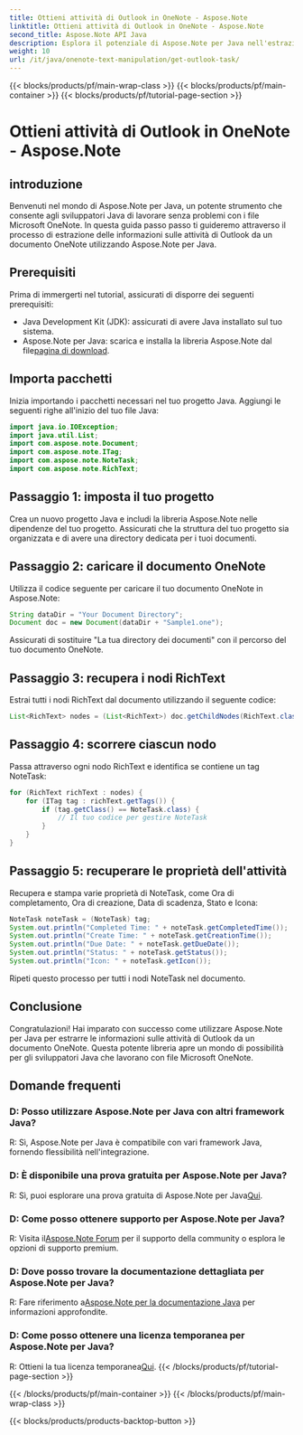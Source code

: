 ```yaml
---
title: Ottieni attività di Outlook in OneNote - Aspose.Note
linktitle: Ottieni attività di Outlook in OneNote - Aspose.Note
second_title: Aspose.Note API Java
description: Esplora il potenziale di Aspose.Note per Java nell'estrazione dei dettagli delle attività di Outlook dai documenti OneNote senza sforzo. Migliora il tuo sviluppo Java con questa solida libreria.
weight: 10
url: /it/java/onenote-text-manipulation/get-outlook-task/
---
```


{{< blocks/products/pf/main-wrap-class >}}
{{< blocks/products/pf/main-container >}}
{{< blocks/products/pf/tutorial-page-section >}}

# Ottieni attività di Outlook in OneNote - Aspose.Note

## introduzione
Benvenuti nel mondo di Aspose.Note per Java, un potente strumento che consente agli sviluppatori Java di lavorare senza problemi con i file Microsoft OneNote. In questa guida passo passo ti guideremo attraverso il processo di estrazione delle informazioni sulle attività di Outlook da un documento OneNote utilizzando Aspose.Note per Java.
## Prerequisiti
Prima di immergerti nel tutorial, assicurati di disporre dei seguenti prerequisiti:
- Java Development Kit (JDK): assicurati di avere Java installato sul tuo sistema.
-  Aspose.Note per Java: scarica e installa la libreria Aspose.Note dal file[pagina di download](https://releases.aspose.com/note/java/).
## Importa pacchetti
Inizia importando i pacchetti necessari nel tuo progetto Java. Aggiungi le seguenti righe all'inizio del tuo file Java:
```java
import java.io.IOException;
import java.util.List;
import com.aspose.note.Document;
import com.aspose.note.ITag;
import com.aspose.note.NoteTask;
import com.aspose.note.RichText;
```
## Passaggio 1: imposta il tuo progetto
Crea un nuovo progetto Java e includi la libreria Aspose.Note nelle dipendenze del tuo progetto. Assicurati che la struttura del tuo progetto sia organizzata e di avere una directory dedicata per i tuoi documenti.
## Passaggio 2: caricare il documento OneNote
Utilizza il codice seguente per caricare il tuo documento OneNote in Aspose.Note:
```java
String dataDir = "Your Document Directory";
Document doc = new Document(dataDir + "Sample1.one");
```
Assicurati di sostituire "La tua directory dei documenti" con il percorso del tuo documento OneNote.
## Passaggio 3: recupera i nodi RichText
Estrai tutti i nodi RichText dal documento utilizzando il seguente codice:
```java
List<RichText> nodes = (List<RichText>) doc.getChildNodes(RichText.class);
```
## Passaggio 4: scorrere ciascun nodo
Passa attraverso ogni nodo RichText e identifica se contiene un tag NoteTask:
```java
for (RichText richText : nodes) {
    for (ITag tag : richText.getTags()) {
        if (tag.getClass() == NoteTask.class) {
            // Il tuo codice per gestire NoteTask
        }
    }
}
```
## Passaggio 5: recuperare le proprietà dell'attività
Recupera e stampa varie proprietà di NoteTask, come Ora di completamento, Ora di creazione, Data di scadenza, Stato e Icona:
```java
NoteTask noteTask = (NoteTask) tag;
System.out.println("Completed Time: " + noteTask.getCompletedTime());
System.out.println("Create Time: " + noteTask.getCreationTime());
System.out.println("Due Date: " + noteTask.getDueDate());
System.out.println("Status: " + noteTask.getStatus());
System.out.println("Icon: " + noteTask.getIcon());
```
Ripeti questo processo per tutti i nodi NoteTask nel documento.
## Conclusione
Congratulazioni! Hai imparato con successo come utilizzare Aspose.Note per Java per estrarre le informazioni sulle attività di Outlook da un documento OneNote. Questa potente libreria apre un mondo di possibilità per gli sviluppatori Java che lavorano con file Microsoft OneNote.
## Domande frequenti
### D: Posso utilizzare Aspose.Note per Java con altri framework Java?
R: Sì, Aspose.Note per Java è compatibile con vari framework Java, fornendo flessibilità nell'integrazione.
### D: È disponibile una prova gratuita per Aspose.Note per Java?
 R: Sì, puoi esplorare una prova gratuita di Aspose.Note per Java[Qui](https://releases.aspose.com/).
### D: Come posso ottenere supporto per Aspose.Note per Java?
 R: Visita il[Aspose.Note Forum](https://forum.aspose.com/c/note/28) per il supporto della community o esplora le opzioni di supporto premium.
### D: Dove posso trovare la documentazione dettagliata per Aspose.Note per Java?
 R: Fare riferimento a[Aspose.Note per la documentazione Java](https://reference.aspose.com/note/java/) per informazioni approfondite.
### D: Come posso ottenere una licenza temporanea per Aspose.Note per Java?
 R: Ottieni la tua licenza temporanea[Qui](https://purchase.aspose.com/temporary-license/).
{{< /blocks/products/pf/tutorial-page-section >}}

{{< /blocks/products/pf/main-container >}}
{{< /blocks/products/pf/main-wrap-class >}}

{{< blocks/products/products-backtop-button >}}
